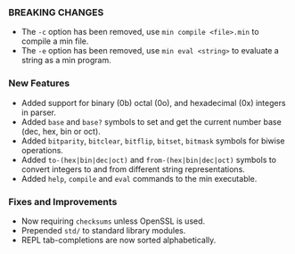 ### BREAKING CHANGES

* The `-c` option has been removed, use `min compile <file>.min` to compile a min file.
* The `-e` option has been removed, use `min eval <string>` to evaluate a string as a min program.

### New Features

* Added support for binary (0b) octal (0o), and hexadecimal (0x) integers in parser.
* Added `base` and `base?` symbols to set and get the current number base (dec, hex, bin or oct).
* Added `bitparity`, `bitclear`, `bitflip`, `bitset`, `bitmask` symbols for biwise operations.
* Added `to-(hex|bin|dec|oct)` and `from-(hex|bin|dec|oct)` symbols to convert integers to and from different string representations.
* Added `help`, `compile` and `eval` commands to the min executable.

### Fixes and Improvements

* Now requiring `checksums` unless OpenSSL is used.
* Prepended `std/` to standard library modules.
* REPL tab-completions are now sorted alphabetically.
